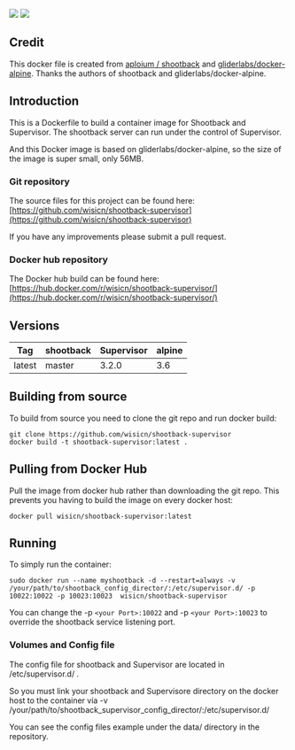 [![](https://images.microbadger.com/badges/version/wisicn/shootback-supervisor.svg)](https://microbadger.com/images/wisicn/shootback-supervisor "Get your own version badge on microbadger.com") [![](https://images.microbadger.com/badges/image/wisicn/shootback-supervisor.svg)](https://microbadger.com/images/wisicn/shootback-supervisor "Get your own image badge on microbadger.com")
## Credit
This docker file is created from [aploium / shootback](https://github.com/aploium/shootback) and [gliderlabs/docker-alpine](https://github.com/gliderlabs/docker-alpine). Thanks the authors of shootback and gliderlabs/docker-alpine.
## Introduction
This is a Dockerfile to build a container image for Shootback and Supervisor. The shootback server can run under the control of Supervisor.

And this Docker image is based on gliderlabs/docker-alpine, so the size of the image is super small, only 56MB.
### Git repository
The source files for this project can be found here: [https://github.com/wisicn/shootback-supervisor](https://github.com/wisicn/shootback-supervisor)

If you have any improvements please submit a pull request.
### Docker hub repository
The Docker hub build can be found here: [https://hub.docker.com/r/wisicn/shootback-supervisor/](https://hub.docker.com/r/wisicn/shootback-supervisor/)
## Versions
| Tag | shootback | Supervisor | alpine |
|-----|-------|-----|--------|
| latest | master | 3.2.0 | 3.6 |


## Building from source
To build from source you need to clone the git repo and run docker build:
```
git clone https://github.com/wisicn/shootback-supervisor
docker build -t shootback-supervisor:latest .
```

## Pulling from Docker Hub
Pull the image from docker hub rather than downloading the git repo. This prevents you having to build the image on every docker host:
```
docker pull wisicn/shootback-supervisor:latest
```

## Running
To simply run the container:

```
sudo docker run --name myshootback -d --restart=always -v /your/path/to/shootback_config_director/:/etc/supervisor.d/ -p 10022:10022 -p 10023:10023  wisicn/shootback-supervisor
```

You can change the -p ```<your Port>:10022``` and  -p ```<your Port>:10023``` to override the shootback service listening port.

### Volumes and Config file
The config file for shootback and Supervisor are located in /etc/supervisor.d/ .

So you must link your  shootback and Supervisore directory on the docker host to the container via  -v /your/path/to/shootback_supervisor_config_director/:/etc/supervisor.d/

You can see the config files example under the data/ directory in the repository.
